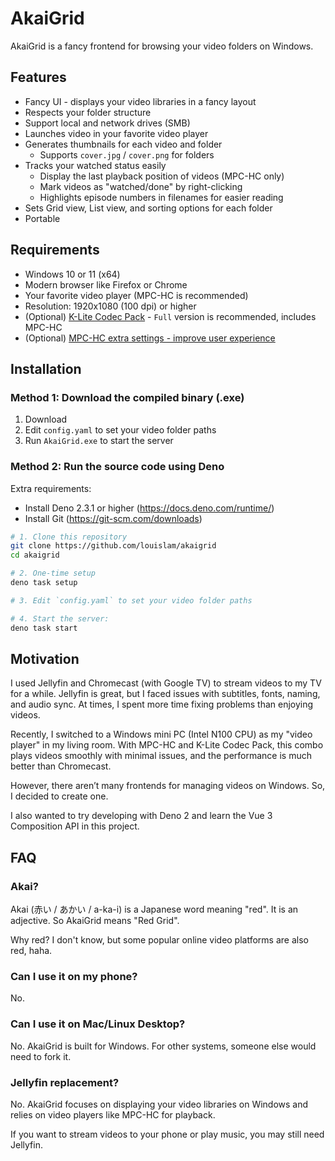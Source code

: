 # AkaiGrid

AkaiGrid is a fancy frontend for browsing your video folders on Windows.

## Features

- Fancy UI - displays your video libraries in a fancy layout
- Respects your folder structure
- Support local and network drives (SMB)
- Launches video in your favorite video player
- Generates thumbnails for each video and folder
  - Supports `cover.jpg` / `cover.png` for folders
- Tracks your watched status easily
  - Display the last playback position of videos (MPC-HC only)
  - Mark videos as "watched/done" by right-clicking
  - Highlights episode numbers in filenames for easier reading
- Sets Grid view, List view, and sorting options for each folder
- Portable

## Requirements

- Windows 10 or 11 (x64)
- Modern browser like Firefox or Chrome
- Your favorite video player (MPC-HC is recommended)
- Resolution: 1920x1080 (100 dpi) or higher
- (Optional) [K-Lite Codec Pack](https://codecguide.com/download_kl.htm) - `Full` version is recommended, includes MPC-HC
- (Optional) [MPC-HC extra settings - improve user experience]()

## Installation

### Method 1: Download the compiled binary (.exe)

1. Download []()
2. Edit `config.yaml` to set your video folder paths
3. Run `AkaiGrid.exe` to start the server

### Method 2: Run the source code using Deno

Extra requirements:

- Install Deno 2.3.1 or higher (https://docs.deno.com/runtime/)
- Install Git (https://git-scm.com/downloads)

```bash
# 1. Clone this repository
git clone https://github.com/louislam/akaigrid
cd akaigrid

# 2. One-time setup
deno task setup

# 3. Edit `config.yaml` to set your video folder paths

# 4. Start the server:
deno task start
```

## Motivation

I used Jellyfin and Chromecast (with Google TV) to stream videos to my TV for a while. Jellyfin is great, but I faced issues with subtitles, fonts, naming, and audio sync. At times, I spent more time
fixing problems than enjoying videos.

Recently, I switched to a Windows mini PC (Intel N100 CPU) as my "video player" in my living room. With MPC-HC and K-Lite Codec Pack, this combo plays videos smoothly with minimal issues, and the
performance is much better than Chromecast.

However, there aren’t many frontends for managing videos on Windows. So, I decided to create one.

I also wanted to try developing with Deno 2 and learn the Vue 3 Composition API in this project.

## FAQ

### Akai?

Akai (赤い / あかい / a-ka-i) is a Japanese word meaning "red". It is an adjective. So AkaiGrid means "Red Grid".

Why red? I don't know, but some popular online video platforms are also red, haha.

### Can I use it on my phone?

No.

### Can I use it on Mac/Linux Desktop?

No. AkaiGrid is built for Windows. For other systems, someone else would need to fork it.

### Jellyfin replacement?

No. AkaiGrid focuses on displaying your video libraries on Windows and relies on video players like MPC-HC for playback.

If you want to stream videos to your phone or play music, you may still need Jellyfin.
